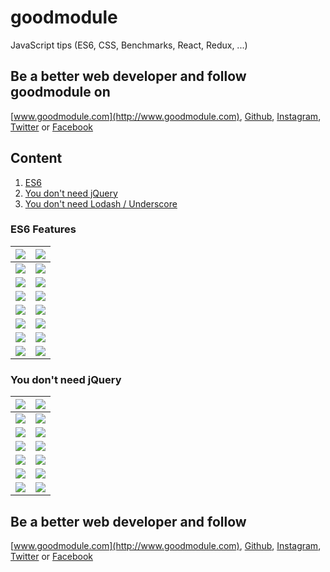 # goodmodule
JavaScript tips (ES6, CSS, Benchmarks, React, Redux, ...)

## Be a better web developer and follow goodmodule on
[www.goodmodule.com](http://www.goodmodule.com),
[Github](https://github.com/seeden/goodmodule.com),
[Instagram](https://www.instagram.com/goodmodule/),
[Twitter](https://twitter.com/goodmodule) or
[Facebook](https://www.facebook.com/goodmodule/)


## Content

1. [ES6](#es6)
2. [You don't need jQuery](#you-dont-need-jquery)
3. [You don't need Lodash / Underscore](#you-dont-need-lodash)


### <a name="es6"></a>ES6 Features

| <img  src="https://scontent-vie1-1.cdninstagram.com/t51.2885-15/s750x750/sh0.08/e35/17587249_1601717886524620_1865302475586666496_n.jpg"/>| <img  src="https://scontent-vie1-1.cdninstagram.com/t51.2885-15/s750x750/sh0.08/e35/17438805_594731497398221_2730805808127279104_n.jpg"/> 
|-|-|
|<img  src="https://scontent-vie1-1.cdninstagram.com/t51.2885-15/s750x750/sh0.08/e35/17076962_1349280285131808_5442734857031516160_n.jpg"/> | <img  src="https://scontent-vie1-1.cdninstagram.com/t51.2885-15/s750x750/sh0.08/e35/16908164_1539129512794158_8876269629148758016_n.jpg"/> |
|<img  src="https://scontent-vie1-1.cdninstagram.com/t51.2885-15/s750x750/sh0.08/e35/16906179_851395588333445_2132286039367090176_n.jpg"/> | <img  src="https://scontent-vie1-1.cdninstagram.com/t51.2885-15/s750x750/sh0.08/e35/16464946_1640335016275294_2146139684013604864_n.jpg"/> |
|<img  src="https://scontent-vie1-1.cdninstagram.com/t51.2885-15/s750x750/sh0.08/e35/16122645_1772516979733950_8582536708401135616_n.jpg"/> | <img  src="https://scontent-vie1-1.cdninstagram.com/t51.2885-15/s750x750/sh0.08/e35/16583314_2215949011963731_9092961483830067200_n.jpg"/> |
|<img  src="https://scontent-vie1-1.cdninstagram.com/t51.2885-15/s750x750/sh0.08/e35/16123923_1652144001756293_878609313575206912_n.jpg"/> | <img  src="https://scontent-vie1-1.cdninstagram.com/t51.2885-15/s750x750/sh0.08/e35/16465522_228906604183822_5159105060868718592_n.jpg"/> |
|<img  src="https://scontent-vie1-1.cdninstagram.com/t51.2885-15/s750x750/sh0.08/e35/16230215_1897041817191954_990137927646314496_n.jpg"/> | <img  src="https://scontent-vie1-1.cdninstagram.com/t51.2885-15/s750x750/sh0.08/e35/16124272_364652610569241_3995633424365780992_n.jpg"/> |
|<img  src="https://scontent-vie1-1.cdninstagram.com/t51.2885-15/s750x750/sh0.08/e35/16228881_278729019209630_3141138088709849088_n.jpg"/> | <img  src="https://scontent-vie1-1.cdninstagram.com/t51.2885-15/s750x750/sh0.08/e35/16122765_1229745843746603_7588889530480984064_n.jpg"/> |
|<img  src="https://scontent-vie1-1.cdninstagram.com/t51.2885-15/s750x750/sh0.08/e35/16124089_157601654736217_4908383544646041600_n.jpg"/> | <img  src="https://scontent-vie1-1.cdninstagram.com/t51.2885-15/s750x750/sh0.08/e35/15099404_1783251705270838_2084211577069764608_n.jpg"/> |

### <a name="you-dont-need-jquery"></a>You don't need jQuery

| <img  src="https://scontent-vie1-1.cdninstagram.com/t51.2885-15/s750x750/sh0.08/e35/16908456_1438320576189223_4277313451405082624_n.jpg"/>| <img  src="https://scontent-vie1-1.cdninstagram.com/t51.2885-15/s750x750/sh0.08/e35/17076075_594790447384395_2944270256878649344_n.jpg"/> 
|-|-|
|<img  src="https://scontent-vie1-1.cdninstagram.com/t51.2885-15/s750x750/sh0.08/e35/16230074_407118056291666_8590462847207604224_n.jpg"/> | <img  src="https://scontent-vie1-1.cdninstagram.com/t51.2885-15/s750x750/sh0.08/e35/14449179_984076055034805_5969108409398591488_n.jpg"/> |
|<img  src="https://scontent-vie1-1.cdninstagram.com/t51.2885-15/s750x750/sh0.08/e35/14262687_337804443236025_987868808_n.jpg"/> | <img  src="https://scontent-vie1-1.cdninstagram.com/t51.2885-15/s750x750/sh0.08/e35/14063217_1304207829591858_2113628502_n.jpg"/> |
|<img  src="https://scontent-vie1-1.cdninstagram.com/t51.2885-15/s750x750/sh0.08/e35/13714019_1792583870984583_782467706_n.jpg"/> | <img  src="https://scontent-vie1-1.cdninstagram.com/t51.2885-15/s750x750/sh0.08/e35/13628347_1657342574589720_1837259056_n.jpg"/> |
|<img  src="https://scontent-vie1-1.cdninstagram.com/t51.2885-15/s750x750/sh0.08/e35/13658533_649405261890352_121136029_n.jpg"/> | <img  src="https://scontent-vie1-1.cdninstagram.com/t51.2885-15/s750x750/sh0.08/e35/13658542_1724108307858094_1763599657_n.jpg"/> |
|<img  src="https://scontent-vie1-1.cdninstagram.com/t51.2885-15/s750x750/sh0.08/e35/13627967_308173369519987_705842577_n.jpg"/> | <img  src="https://scontent-vie1-1.cdninstagram.com/t51.2885-15/s750x750/sh0.08/e35/13651711_294123914269036_751652034_n.jpg"/> |
|<img  src="https://scontent-vie1-1.cdninstagram.com/t51.2885-15/s750x750/sh0.08/e35/13561793_1060319537382909_2144989221_n.jpg"/> | <img  src="https://scontent-vie1-1.cdninstagram.com/t51.2885-15/s750x750/sh0.08/e35/13525539_1608280152835737_1924845073_n.jpg"/> |

## Be a better web developer and follow
[www.goodmodule.com](http://www.goodmodule.com),
[Github](https://github.com/seeden/goodmodule.com),
[Instagram](https://www.instagram.com/goodmodule/),
[Twitter](https://twitter.com/goodmodule) or
[Facebook](https://www.facebook.com/goodmodule/)
